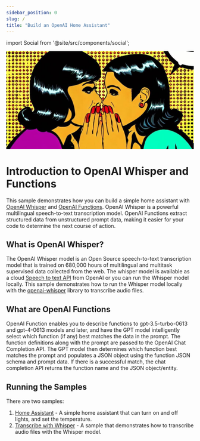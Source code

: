 ```yaml
---
sidebar_position: 0
slug: /
title: "Build an OpenAI Home Assistant"
---
```


import Social from '@site/src/components/social';

<Social
    page_url="https://gloveboxes.github.io/OpenAI-Whisper-Transcriber-Sample"
    image_url="https://gloveboxes.github.io/OpenAI-Whisper-Transcriber-Sample/assets/images/whispering-wide-66e027604c6c49af3c4a05b6144b2f40.jpeg"
    title="OpenAI Whisper Transcriber"
    description= "🏭 Get started with OpenAI Whisper Speech to Text Transcription"
    hashtags="OpenAI"
    hashtag=""
/>

![](../static/img/whispering-wide.jpeg)

# Introduction to OpenAI Whisper and Functions

This sample demonstrates how you can build a simple home assistant with [OpenAI Whisper](https://openai.com/research/whisper) and [OpenAI Functions](https://platform.openai.com/docs/guides/gpt/function-calling). OpenAI Whisper is a powerful multilingual speech-to-text transcription model. OpenAI Functions extract structured data from unstructured prompt data, making it easier for your code to determine the next course of action.

## What is OpenAI Whisper?

The OpenAI Whisper model is an Open Source speech-to-text transcription model that is trained on 680,000 hours of multilingual and multitask supervised data collected from the web. The whisper model is available as a cloud [Speech to text API](https://platform.openai.com/docs/guides/speech-to-text) from OpenAI or you can run the Whisper model locally. This sample demonstrates how to run the Whisper model locally with the [openai-whisper](https://pypi.org/project/openai-whisper/) library to transcribe audio files.

<!-- OpenAI describes Whisper as an [encoder-decoder transformer](https://kikaben.com/transformers-encoder-decoder/), a type of neural network that can use context gleaned from input data to learn associations that can then be translated into the model's output. Quote from the [OpenAI Whisper](https://openai.com/research/whisper) webpage:

> We’ve trained and are open-sourcing a neural net called Whisper that approaches human level robustness and accuracy on English speech recognition. Whisper is an automatic speech recognition (ASR) system trained on 680,000 hours of multilingual and multitask supervised data collected from the web. We show that the use of such a large and diverse dataset leads to improved robustness to accents, background noise and technical language. Moreover, it enables transcription in multiple languages, as well as translation from those languages into English. We are open-sourcing models and inference code to serve as a foundation for building useful applications and for further research on robust speech processing. -->

## What are OpenAI Functions

OpenAI Function enables you to describe functions to gpt-3.5-turbo-0613 and gpt-4-0613 models and later, and have the GPT model intelligently select which function (if any) best matches the data in the prompt. The function definitions along with the prompt are passed to the OpenAI Chat Completion API. The GPT model then determines which function best matches the prompt and populates a JSON object using the function JSON schema and prompt data. If there is a successful match, the chat completion API returns the function name and the JSON object/entity.

## Running the Samples

There are two samples:

1. [Home Assistant](Assistant) - A simple home assistant that can turn on and off lights, and set the temperature.
2. [Transcribe with Whisper](Whisper-Client/Whisper-Client-Setup) - A sample that demonstrates how to transcribe audio files with the Whisper model.

<!--  ## Running OpenAI Whisper Sample

The Whisper model runs best on an NVidia GPU from WSL2 or Linux. The sample code will run on a CPU, both Intel and Apple Silicon are supported, but transcription will be slower. If you are running the model on a CPU then it's recommended to use smaller Whisper models for the transcriptions.

## Solution Architecture

The solution is divided into two parts:

1. A Whisper service, that wraps the [openai-whisper](https://pypi.org/project/openai-whisper/) library and loads the Whisper model, and exposes the model as a REST API.
2. A Whisper client, that calls the Whisper service to transcribe audio files. There are two clients:
    1. A GUI client that runs on Windows, macOS, and Linux.
    2. A Web client.

The advantage of this architecture is the model is loaded once by the Whisper service, a relatively time-consuming process, and then called multiple times by the Whisper clients.

![](media/architecture.png) -->
